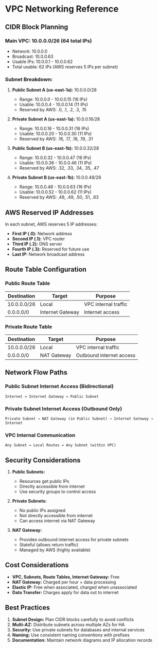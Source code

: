 # VPC Networking Reference

## CIDR Block Planning

### Main VPC: 10.0.0.0/26 (64 total IPs)
- Network: 10.0.0.0
- Broadcast: 10.0.0.63
- Usable IPs: 10.0.0.1 - 10.0.0.62
- Total usable: 62 IPs (AWS reserves 5 IPs per subnet)

### Subnet Breakdown:
1. **Public Subnet A (us-east-1a):** 10.0.0.0/28
   - Range: 10.0.0.0 - 10.0.0.15 (16 IPs)
   - Usable: 10.0.0.4 - 10.0.0.14 (11 IPs)
   - Reserved by AWS: .0, .1, .2, .3, .15

2. **Private Subnet A (us-east-1a):** 10.0.0.16/28
   - Range: 10.0.0.16 - 10.0.0.31 (16 IPs)
   - Usable: 10.0.0.20 - 10.0.0.30 (11 IPs)
   - Reserved by AWS: .16, .17, .18, .19, .31

3. **Public Subnet B (us-east-1b):** 10.0.0.32/28
   - Range: 10.0.0.32 - 10.0.0.47 (16 IPs)
   - Usable: 10.0.0.36 - 10.0.0.46 (11 IPs)
   - Reserved by AWS: .32, .33, .34, .35, .47

4. **Private Subnet B (us-east-1b):** 10.0.0.48/28
   - Range: 10.0.0.48 - 10.0.0.63 (16 IPs)
   - Usable: 10.0.0.52 - 10.0.0.62 (11 IPs)
   - Reserved by AWS: .48, .49, .50, .51, .63

## AWS Reserved IP Addresses

In each subnet, AWS reserves 5 IP addresses:
- **First IP (.0):** Network address
- **Second IP (.1):** VPC router
- **Third IP (.2):** DNS server
- **Fourth IP (.3):** Reserved for future use
- **Last IP:** Network broadcast address

## Route Table Configuration

### Public Route Table
| Destination | Target | Purpose |
|-------------|--------|---------|
| 10.0.0.0/26 | Local | VPC internal traffic |
| 0.0.0.0/0 | Internet Gateway | Internet access |

### Private Route Table
| Destination | Target | Purpose |
|-------------|--------|---------|
| 10.0.0.0/26 | Local | VPC internal traffic |
| 0.0.0.0/0 | NAT Gateway | Outbound internet access |

## Network Flow Paths

### Public Subnet Internet Access (Bidirectional)
```
Internet ↔ Internet Gateway ↔ Public Subnet
```

### Private Subnet Internet Access (Outbound Only)
```
Private Subnet → NAT Gateway (in Public Subnet) → Internet Gateway → Internet
```

### VPC Internal Communication
```
Any Subnet ↔ Local Routes ↔ Any Subnet (within VPC)
```

## Security Considerations

1. **Public Subnets:** 
   - Resources get public IPs
   - Directly accessible from internet
   - Use security groups to control access

2. **Private Subnets:**
   - No public IPs assigned
   - Not directly accessible from internet
   - Can access internet via NAT Gateway

3. **NAT Gateway:**
   - Provides outbound internet access for private subnets
   - Stateful (allows return traffic)
   - Managed by AWS (highly available)

## Cost Considerations

- **VPC, Subnets, Route Tables, Internet Gateway:** Free
- **NAT Gateway:** Charged per hour + data processing
- **Elastic IP:** Free when associated, charged when unassociated
- **Data Transfer:** Charges apply for data out to internet

## Best Practices

1. **Subnet Design:** Plan CIDR blocks carefully to avoid conflicts
2. **Multi-AZ:** Distribute subnets across multiple AZs for HA
3. **Security:** Use private subnets for databases and internal services
4. **Naming:** Use consistent naming conventions with prefixes
5. **Documentation:** Maintain network diagrams and IP allocation records

